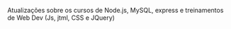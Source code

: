 
Atualizações sobre os cursos de Node.js, MySQL, express e treinamentos de Web Dev (Js, jtml, CSS e JQuery)
